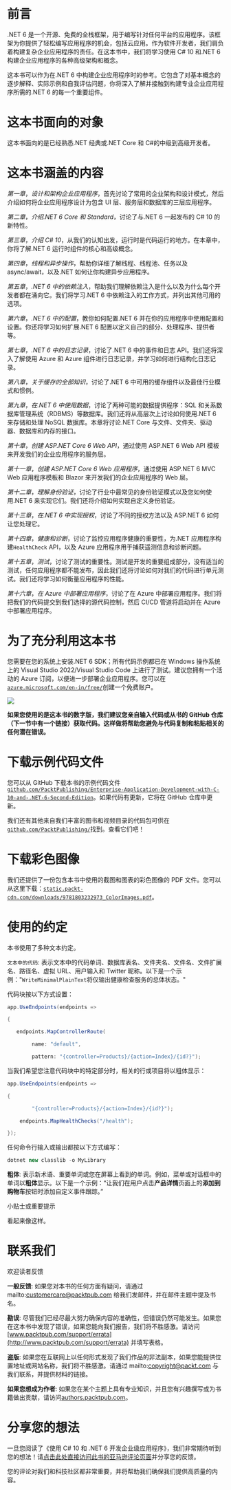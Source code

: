 # 前言

.NET 6 是一个开源、免费的全栈框架，用于编写针对任何平台的应用程序。该框架为你提供了轻松编写应用程序的机会，包括云应用。作为软件开发者，我们肩负着构建复杂企业应用程序的责任。在这本书中，我们将学习使用 C# 10 和.NET 6 构建企业应用程序的各种高级架构和概念。

这本书可以作为在.NET 6 中构建企业应用程序时的参考。它包含了对基本概念的逐步解释、实际示例和自我评估问题，你将深入了解并接触到构建专业企业应用程序所需的.NET 6 的每一个重要组件。

# 这本书面向的对象

这本书面向的是已经熟悉.NET 经典或.NET Core 和 C#的中级到高级开发者。

# 这本书涵盖的内容

*第一章*，*设计和架构企业应用程序*，首先讨论了常用的企业架构和设计模式，然后介绍如何将企业应用程序设计为包含 UI 层、服务层和数据库的三层应用程序。

*第二章*，*介绍.NET 6 Core 和 Standard*，讨论了与.NET 6 一起发布的 C# 10 的新特性。

*第三章*，*介绍 C# 10*，从我们的认知出发，运行时是代码运行的地方。在本章中，你将了解.NET 6 运行时组件的核心和高级概念。

*第四章*，*线程和异步操作*，帮助你详细了解线程、线程池、任务以及 async/await，以及.NET 如何让你构建异步应用程序。

*第五章*，*.NET 6 中的依赖注入*，帮助我们理解依赖注入是什么以及为什么每个开发者都在涌向它。我们将学习.NET 6 中依赖注入的工作方式，并列出其他可用的选项。

*第六章*，*.NET 6 中的配置*，教你如何配置.NET 6 并在你的应用程序中使用配置和设置。你还将学习如何扩展.NET 6 配置以定义自己的部分、处理程序、提供者等。

*第七章*，*.NET 6 中的日志记录*，讨论了.NET 6 中的事件和日志 API。我们还将深入了解使用 Azure 和 Azure 组件进行日志记录，并学习如何进行结构化日志记录。

*第八章*，*关于缓存的全部知识*，讨论了.NET 6 中可用的缓存组件以及最佳行业模式和惯例。

*第九章*，*在.NET 6 中使用数据*，讨论了两种可能的数据提供程序：SQL 和关系数据库管理系统（RDBMS）等数据库。我们还将从高层次上讨论如何使用.NET 6 来存储和处理 NoSQL 数据库。本章将讨论.NET Core 与文件、文件夹、驱动器、数据库和内存的接口。

*第十章*，*创建 ASP.NET Core 6 Web API*，通过使用 ASP.NET 6 Web API 模板来开发我们的企业应用程序的服务层。

*第十一章*，*创建 ASP.NET Core 6 Web 应用程序*，通过使用 ASP.NET 6 MVC Web 应用程序模板和 Blazor 来开发我们的企业应用程序的 Web 层。

*第十二章*，*理解身份验证*，讨论了行业中最常见的身份验证模式以及您如何使用.NET 6 来实现它们。我们还将介绍如何实现自定义身份验证。

*第十三章*，*在.NET 6 中实现授权*，讨论了不同的授权方法以及 ASP.NET 6 如何让您处理它。

*第十四章*，*健康和诊断*，讨论了监控应用程序健康的重要性，为.NET 应用程序构建`HealthCheck` API，以及 Azure 应用程序用于捕获遥测信息和诊断问题。

*第十五章*，*测试*，讨论了测试的重要性。测试是开发的重要组成部分，没有适当的测试，任何应用程序都不能发布，因此我们还将讨论如何对我们的代码进行单元测试。我们还将学习如何衡量应用程序的性能。

*第十六章*，*在 Azure 中部署应用程序*，讨论了在 Azure 中部署应用程序。我们将把我们的代码提交到我们选择的源代码控制，然后 CI/CD 管道将启动并在 Azure 中部署应用程序。

# 为了充分利用这本书

您需要在您的系统上安装.NET 6 SDK；所有代码示例都已在 Windows 操作系统上的 Visual Studio 2022/Visual Studio Code 上进行了测试。建议您拥有一个活动的 Azure 订阅，以便进一步部署企业应用程序。您可以在[`azure.microsoft.com/en-in/free/`](https://azure.microsoft.com/en-in/free/)创建一个免费账户。

![](img/Preface_Table.jpg)

**如果您使用的是这本书的数字版，我们建议您亲自输入代码或从书的 GitHub 仓库（下一节中有一个链接）获取代码。这样做将帮助您避免与代码复制和粘贴相关的任何潜在错误。**

# 下载示例代码文件

您可以从 GitHub 下载本书的示例代码文件[`github.com/PacktPublishing/Enterprise-Application-Development-with-C-10-and-.NET-6-Second-Edition`](https://github.com/PacktPublishing/Enterprise-Application-Development-with-C-10-and-.NET-6-Second-Edition)。如果代码有更新，它将在 GitHub 仓库中更新。

我们还有其他来自我们丰富的图书和视频目录的代码包可供在[`github.com/PacktPublishing/`](https://github.com/PacktPublishing/)找到。查看它们吧！

# 下载彩色图像

我们还提供了一份包含本书中使用的截图和图表的彩色图像的 PDF 文件。您可以从这里下载：[`static.packt-cdn.com/downloads/9781803232973_ColorImages.pdf`](https://static.packt-cdn.com/downloads/9781803232973_ColorImages.pdf)。

# 使用的约定

本书使用了多种文本约定。

`文本中的代码`: 表示文本中的代码单词、数据库表名、文件夹名、文件名、文件扩展名、路径名、虚拟 URL、用户输入和 Twitter 昵称。以下是一个示例："`WriteMinimalPlainText`将仅输出健康检查服务的总体状态。"

代码块按以下方式设置：

```cs
app.UseEndpoints(endpoints =>
```

```cs
{
```

```cs
   endpoints.MapControllerRoute(
```

```cs
        name: "default",
```

```cs
        pattern: "{controller=Products}/{action=Index}/{id?}");
```

当我们希望您注意代码块中的特定部分时，相关的行或项目将以粗体显示：

```cs
app.UseEndpoints(endpoints =>
```

```cs
{
```

```cs
        "{controller=Products}/{action=Index}/{id?}");
```

```cs
    endpoints.MapHealthChecks("/health");
```

```cs
});
```

任何命令行输入或输出都按以下方式编写：

```cs
dotnet new classlib -o MyLibrary
```

**粗体**: 表示新术语、重要单词或您在屏幕上看到的单词。例如，菜单或对话框中的单词以**粗体**显示。以下是一个示例：“让我们在用户点击**产品详情**页面上的**添加到购物车**按钮时添加自定义事件跟踪。”

小贴士或重要提示

看起来像这样。

# 联系我们

欢迎读者反馈

**一般反馈**: 如果您对本书的任何方面有疑问，请通过 mailto:customercare@packtpub.com 给我们发邮件，并在邮件主题中提及书名。

**勘误**: 尽管我们已经尽最大努力确保内容的准确性，但错误仍然可能发生。如果您在这本书中发现了错误，如果您能向我们报告，我们将不胜感激。请访问 [www.packtpub.com/support/errata](http://www.packtpub.com/support/errata) 并填写表格。

**盗版**: 如果您在互联网上以任何形式发现了我们作品的非法副本，如果您能提供位置地址或网站名称，我们将不胜感激。请通过 mailto:copyright@packt.com 与我们联系，并提供材料的链接。

**如果您想成为作者**: 如果您在某个主题上具有专业知识，并且您有兴趣撰写或为书籍做出贡献，请访问[authors.packtpub.com](http://authors.packtpub.com)。

# 分享您的想法

一旦您阅读了《使用 C# 10 和 .NET 6 开发企业级应用程序》，我们非常期待听到您的想法！请[点击此处直接访问此书的亚马逊评论页面](https://packt.link/r/1-803-23297-8)并分享您的反馈。

您的评论对我们和科技社区都非常重要，并将帮助我们确保我们提供高质量的内容。
